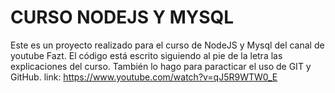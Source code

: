 # CURSO NODEJS Y MYSQL

Este es un proyecto realizado para el curso de NodeJS y Mysql del canal de youtube Fazt.
El código está escrito siguiendo al pie de la letra las explicaciones del curso.
También lo hago para paracticar el uso de GIT y GitHub.
link: https://www.youtube.com/watch?v=qJ5R9WTW0_E
